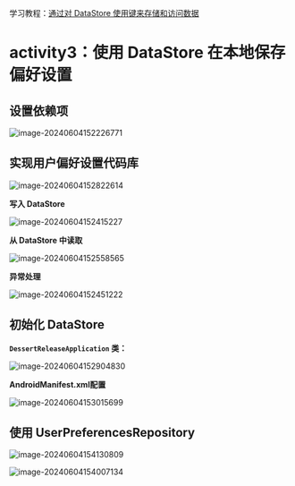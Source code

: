 学习教程：[通过对 DataStore 使用键来存储和访问数据](https://developer.android.google.cn/courses/pathways/android-basics-compose-unit-6-pathway-3?hl=zh-cn)

# activity3：使用 DataStore 在本地保存偏好设置
## 设置依赖项

![image-20240604152226771](https://s2.loli.net/2024/06/04/I6kxhJaYcRfUHiL.png)

## 实现用户偏好设置代码库

![image-20240604152822614](https://s2.loli.net/2024/06/04/f98ZLB423ybNOAz.png)

**写入 DataStore**

![image-20240604152415227](https://s2.loli.net/2024/06/04/ULZebfsDhC13XuY.png)

**从 DataStore 中读取**

![image-20240604152558565](https://s2.loli.net/2024/06/04/Jg5vLutiH2Mn1TA.png)

**异常处理**

![image-20240604152451222](https://s2.loli.net/2024/06/04/hawx31bKLCOoTsV.png)

## 初始化 DataStore

**`DessertReleaseApplication` 类：**

![image-20240604152904830](https://s2.loli.net/2024/06/04/YlLDrnPIyhgN8Qu.png)

**AndroidManifest.xml配置**

![image-20240604153015699](https://s2.loli.net/2024/06/04/LzEu5FmoaOl1WGY.png)

## 使用 UserPreferencesRepository

![image-20240604154130809](https://s2.loli.net/2024/06/04/hFIrERNuJLslTwY.png)

![image-20240604154007134](https://s2.loli.net/2024/06/04/7Gi3bKJOPgIehdx.png)

